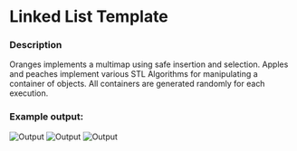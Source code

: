 # Linked List Template
### Description
Oranges implements a multimap using safe insertion and selection. Apples and peaches implement various STL Algorithms for manipulating a container of objects. All containers are generated randomly for each execution.

### Example output:

![Output](https://i.imgur.com/O7TcWRA.png)
![Output](https://i.imgur.com/0vCvUU6.png)
![Output](https://i.imgur.com/C2pV9KN.png)
